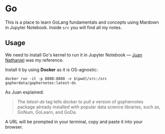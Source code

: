 # Go

This is a place to learn GoLang fundamentals and concepts using Mardown in Jupyter Notebook. Inside `src` you will find
all my notes.

## Usage

We need to install Go's kernel to run it in Jupyter Notebook — [Juan Nathaniel](https://levelup.gitconnected.com/running-golang-on-jupyter-notebook-f7f9fba37812) was my reference.

Install it by using **Docker** as it is OS-agnostic:

```shell
docker run -it -p 8888:8888 -v $(pwd)/src:/src gopherdata/gophernotes:latest-ds
```

As Juan explained:

> The *latest-ds* tag tells docker to pull a version of gophernotes package already installed with popular data science libraries, such as, GoNum, GoLearn, and GoDa.

A URL will be prompted in your terminal, copy and paste it into your browser.